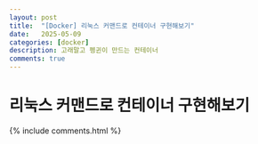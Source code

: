 ```yaml
---
layout: post
title:  "[Docker] 리눅스 커맨드로 컨테이너 구현해보기"
date:   2025-05-09
categories: [docker]
description: 고래말고 펭귄이 만드는 컨테이너
comments: true
---
```


<h1>리눅스 커맨드로 컨테이너 구현해보기</h1>  






{% include comments.html %}